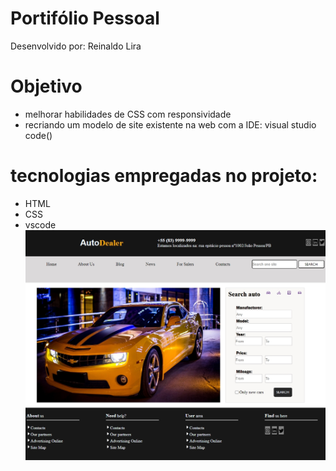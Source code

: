 # Portifólio Pessoal

Desenvolvido por: Reinaldo Lira

# Objetivo
- melhorar habilidades de CSS com responsividade
- recriando um modelo de site existente na web com a IDE: visual studio code()

# tecnologias empregadas no projeto:
* HTML
* CSS
* vscode
![Visual da Página](https://github.com/reinaldolds/login01/blob/main/style/img/projetoPortifolio.jpeg)
